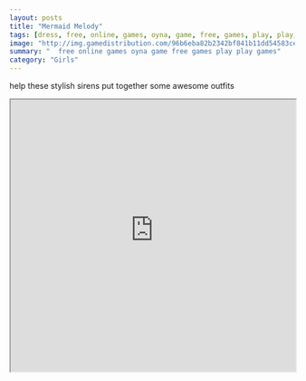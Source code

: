 ```yaml
---
layout: posts
title: "Mermaid Melody"
tags: [dress, free, online, games, oyna, game, free, games, play, play, games]
image: "http://img.gamedistribution.com/96b6eba82b2342bf841b11dd54583ce0.jpg"
summary: "  free online games oyna game free games play play games"
category: "Girls"
---
```


help these stylish sirens put together some awesome outfits

<iframe width="100%" height="480px;" src="http://html5.gamedistribution.com/96b6eba82b2342bf841b11dd54583ce0/"></iframe>